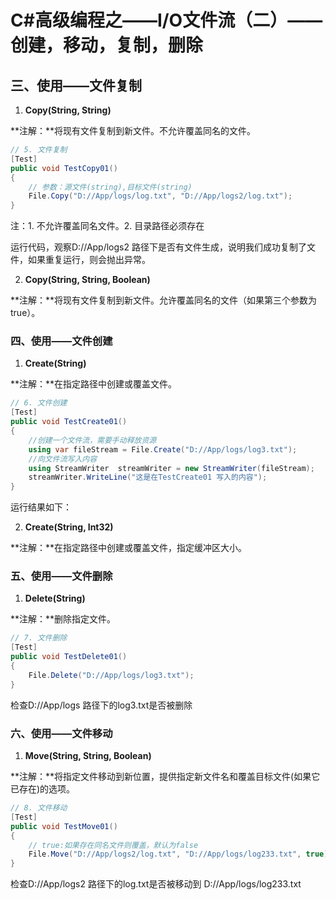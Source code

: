 # C#高级编程之——I/O文件流（二）——创建，移动，复制，删除

## 三、使用——文件复制

1. **Copy(String, String)**

**注解：**将现有文件复制到新文件。不允许覆盖同名的文件。

```csharp
// 5. 文件复制
[Test]
public void TestCopy01()
{
    // 参数：源文件(string),目标文件(string)
    File.Copy("D://App/logs/log.txt", "D://App/logs2/log.txt");
}
```

注：1. 不允许覆盖同名文件。2. 目录路径必须存在

运行代码，观察D://App/logs2 路径下是否有文件生成，说明我们成功复制了文件，如果重复运行，则会抛出异常。

2. **Copy(String, String, Boolean)**

**注解：**将现有文件复制到新文件。允许覆盖同名的文件（如果第三个参数为true）。

### 四、使用——文件创建

1. **Create(String)**

**注解：**在指定路径中创建或覆盖文件。

```csharp
// 6. 文件创建
[Test]
public void TestCreate01()
{
    //创建一个文件流，需要手动释放资源
    using var fileStream = File.Create("D://App/logs/log3.txt");
    //向文件流写入内容
    using StreamWriter  streamWriter = new StreamWriter(fileStream);
    streamWriter.WriteLine("这是在TestCreate01 写入的内容");
}
```

运行结果如下：

2. **Create(String, Int32)**

**注解：**在指定路径中创建或覆盖文件，指定缓冲区大小。

### 五、使用——文件删除

1. **Delete(String)**

**注解：**删除指定文件。

```csharp
// 7. 文件删除
[Test]
public void TestDelete01()
{
    File.Delete("D://App/logs/log3.txt");
}
```

检查D://App/logs 路径下的log3.txt是否被删除

### 六、使用——文件移动

1. **Move(String, String, Boolean)**

**注解：**将指定文件移动到新位置，提供指定新文件名和覆盖目标文件(如果它已存在)的选项。

```csharp
// 8. 文件移动
[Test]
public void TestMove01()
{
    // true:如果存在同名文件则覆盖，默认为false
    File.Move("D://App/logs2/log.txt", "D://App/logs/log233.txt", true);
}
```

检查D://App/logs2 路径下的log.txt是否被移动到 D://App/logs/log233.txt
